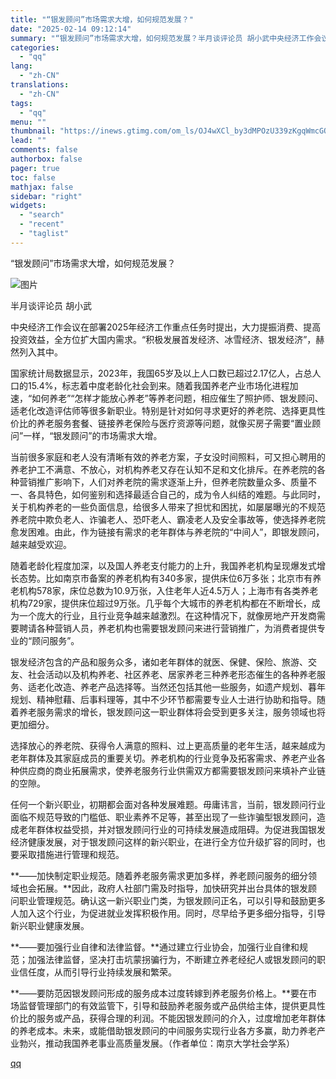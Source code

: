 ```yaml
---
title: "“银发顾问”市场需求大增，如何规范发展？"
date: "2025-02-14 09:12:14"
summary: "“银发顾问”市场需求大增，如何规范发展？半月谈评论员 胡小武中央经济工作会议在部署2025年经济工作..."
categories:
  - "qq"
lang:
  - "zh-CN"
translations:
  - "zh-CN"
tags:
  - "qq"
menu: ""
thumbnail: "https://inews.gtimg.com/om_ls/OJ4wXCl_by3dMPOzU339zKgqWmcGQS8uHu9XWcbIC60VwAA_640360/0"
lead: ""
comments: false
authorbox: false
pager: true
toc: false
mathjax: false
sidebar: "right"
widgets:
  - "search"
  - "recent"
  - "taglist"
---
```


“银发顾问”市场需求大增，如何规范发展？

![图片](https://inews.gtimg.com/om_bt/OEAelPHFUOdLgC20_x84JxTuCx8gdCvDzwhXXIt1cvWIQAA/641)

半月谈评论员 胡小武

中央经济工作会议在部署2025年经济工作重点任务时提出，大力提振消费、提高投资效益，全方位扩大国内需求。“积极发展首发经济、冰雪经济、银发经济”，赫然列入其中。

国家统计局数据显示，2023年，我国65岁及以上人口数已超过2.17亿人，占总人口的15.4%，标志着中度老龄化社会到来。随着我国养老产业市场化进程加速，“如何养老”“怎样才能放心养老”等养老问题，相应催生了照护师、银发顾问、适老化改造评估师等很多新职业。特别是针对如何寻求更好的养老院、选择更具性价比的养老服务套餐、链接养老保险与医疗资源等问题，就像买房子需要“置业顾问”一样，“银发顾问”的市场需求大增。

当前很多家庭和老人没有清晰有效的养老方案，子女没时间照料，可又担心聘用的养老护工不满意、不放心，对机构养老又存在认知不足和文化排斥。在养老院的各种营销推广影响下，人们对养老院的需求逐渐上升，但养老院数量众多、质量不一、各具特色，如何鉴别和选择最适合自己的，成为令人纠结的难题。与此同时，关于机构养老的一些负面信息，给很多人带来了担忧和困扰，如屡屡曝光的不规范养老院中欺负老人、诈骗老人、恐吓老人、霸凌老人及安全事故等，使选择养老院愈发困难。由此，作为链接有需求的老年群体与养老院的“中间人”，即银发顾问，越来越受欢迎。

随着老龄化程度加深，以及国人养老支付能力的上升，我国养老机构呈现爆发式增长态势。比如南京市备案的养老机构有340多家，提供床位6万多张；北京市有养老机构578家，床位总数为10.9万张，入住老年人近4.5万人；上海市有各类养老机构729家，提供床位超过9万张。几乎每个大城市的养老机构都在不断增长，成为一个庞大的行业，且行业竞争越来越激烈。在这种情况下，就像房地产开发商需要聘请各种营销人员，养老机构也需要银发顾问来进行营销推广，为消费者提供专业的“顾问服务”。

银发经济包含的产品和服务众多，诸如老年群体的就医、保健、保险、旅游、交友、社会活动以及机构养老、社区养老、居家养老三种养老形态催生的各种养老服务、适老化改造、养老产品选择等。当然还包括其他一些服务，如遗产规划、暮年规划、精神慰藉、后事料理等，其中不少环节都需要专业人士进行协助和指导。随着养老服务需求的增长，银发顾问这一职业群体将会受到更多关注，服务领域也将更加细分。

选择放心的养老院、获得令人满意的照料、过上更高质量的老年生活，越来越成为老年群体及其家庭成员的重要关切。养老机构的行业竞争及拓客需求、养老产业各种供应商的商业拓展需求，使养老服务行业供需双方都需要银发顾问来填补产业链的空隙。

任何一个新兴职业，初期都会面对各种发展难题。毋庸讳言，当前，银发顾问行业面临不规范导致的门槛低、职业素养不足等，甚至出现了一些诈骗型银发顾问，造成老年群体权益受损，并对银发顾问行业的可持续发展造成阻碍。为促进我国银发经济健康发展，对于银发顾问这样的新兴职业，在进行全方位升级扩容的同时，也要采取措施进行管理和规范。

**——加快制定职业规范。随着养老服务需求更加多样，养老顾问服务的细分领域也会拓展。**因此，政府人社部门需及时指导，加快研究并出台具体的银发顾问职业管理规范。确认这一新兴职业门类，为银发顾问正名，可以引导和鼓励更多人加入这个行业，为促进就业发挥积极作用。同时，尽早给予更多细分指导，引导新兴职业健康发展。

**——要加强行业自律和法律监督。**通过建立行业协会，加强行业自律和规范；加强法律监督，坚决打击坑蒙拐骗行为，不断建立养老经纪人或银发顾问的职业信任度，从而引导行业持续发展和繁荣。

**——要防范因银发顾问形成的服务成本过度转嫁到养老服务价格上。**要在市场监督管理部门的有效监管下，引导和鼓励养老服务或产品供给主体，提供更具性价比的服务或产品，获得合理的利润。不能因银发顾问的介入，过度增加老年群体的养老成本。未来，或能借助银发顾问的中间服务实现行业各方多赢，助力养老产业勃兴，推动我国养老事业高质量发展。（作者单位：南京大学社会学系）

[qq](https://new.qq.com/rain/a/20250214A01N7300)

